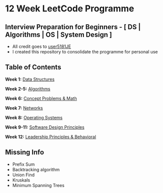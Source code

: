 # 12 Week LeetCode Programme
## Interview Preparation for Beginners - [ DS | Algorithms | OS | System Design ]
- All credit goes to [user5181JE](https://leetcode.com/discuss/general-discussion/698684/interview-preparation-for-beginners-ds-algorithms-os-system-design)
- I created this repository to consolidate the programme for personal use
## Table of Contents
**Week 1:** [Data Structures](https://github.com/aaronw4ng/12WeekLeetCode/tree/master/1.%20Data%20Structures) 

**Week 2-5:** [Algorithms](https://github.com/aaronw4ng/12WeekLeetCode/tree/master/2.%20Algorithms) 

**Week 6:** [Concept Problems & Math](https://github.com/aaronw4ng/12WeekLeetCode/tree/master/3.%20Concept%20Problems%20and%20Math) 

**Week 7:** [Networks](hhttps://github.com/aaronw4ng/12WeekLeetCode/tree/master/4.%20Networks) 

**Week 8:** [Operating Systems](https://github.com/aaronw4ng/12WeekLeetCode/tree/master/5.%20OS) 

**Week 9-11:** [Software Design Principles](https://github.com/aaronw4ng/12WeekLeetCode/tree/master/6.%20Software%20Design%20Principles) 

**Week 12:** [Leadership Principles & Behavioral](https://github.com/aaronw4ng/12WeekLeetCode/tree/master/7.%20Behavioral) 

## Missing Info
- Prefix Sum
- Backtracking algorithm
- Union Find
- Kruskals
- Minimum Spanning Trees
